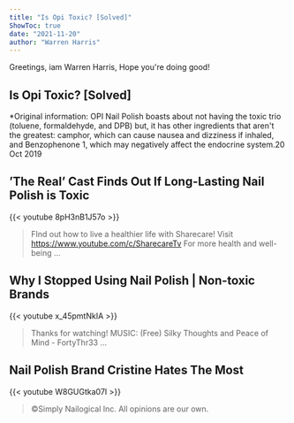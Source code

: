 ```yaml
---
title: "Is Opi Toxic? [Solved]"
ShowToc: true 
date: "2021-11-20"
author: "Warren Harris" 
---
```


Greetings, iam Warren Harris, Hope you're doing good!
## Is Opi Toxic? [Solved]
*Original information: OPI Nail Polish boasts about not having the toxic trio (toluene, formaldehyde, and DPB) but, it has other ingredients that aren't the greatest: camphor, which can cause nausea and dizziness if inhaled, and Benzophenone 1, which may negatively affect the endocrine system.20 Oct 2019

## ’The Real’ Cast Finds Out If Long-Lasting Nail Polish is Toxic
{{< youtube 8pH3nB1J57o >}}
>FInd out how to live a healthier life with Sharecare! Visit https://www.youtube.com/c/SharecareTv For more health and well-being ...

## Why I Stopped Using Nail Polish | Non-toxic Brands
{{< youtube x_45pmtNkIA >}}
>Thanks for watching! MUSIC: (Free) Silky Thoughts and Peace of Mind - FortyThr33 ...

## Nail Polish Brand Cristine Hates The Most
{{< youtube W8GUGtka07I >}}
>©Simply Nailogical Inc. All opinions are our own.

